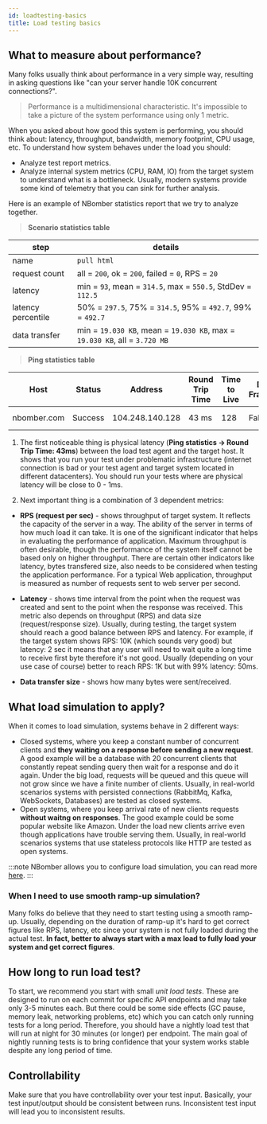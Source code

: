 ```yaml
---
id: loadtesting-basics
title: Load testing basics
---
```


## What to measure about performance?

Many folks usually think about performance in a very simple way, resulting in asking questions like "can your server handle 10K concurrent connections?".

> Performance is a multidimensional characteristic. It's impossible to take a picture of the system performance using only 1 metric.

When you asked about how good this system is performing, you should think about: latency, throughput, bandwidth, memory footprint, CPU usage, etc. To understand how system behaves under the load you should:

- Analyze test report metrics. 
- Analyze internal system metrics (CPU, RAM, IO) from the target system to understand what is a bottleneck. Usually, modern systems provide some kind of telemetry that you can sink for further analysis.

Here is an example of NBomber statistics report that we try to analyze together.

> **Scenario statistics table**

__step__|__details__
---|---
name|`pull html`
request count|all = `200`, ok = `200`, failed = `0`, RPS = `20`
latency|min = `93`, mean = `314.5`, max = `550.5`, StdDev = `112.5`
latency percentile|50% = `297.5`, 75% = `314.5`, 95% = `492.7`, 99% = `492.7`
data transfer|min = `19.030 KB`, mean = `19.030 KB`, max = `19.030 KB`, all = `3.720 MB`

> **Ping statistics table**

__Host__|__Status__|__Address__|__Round Trip Time__|__Time to Live__|__Don't Fragment__|__Buffer Size__
---|---|---|---|---|---|---
nbomber.com|Success|104.248.140.128|43 ms|128|False|32 bytes

1. The first noticeable thing is physical latency (**Ping statistics -> Round Trip Time: 43ms**) between the load test agent and the target host. It shows that you run your test under problematic infrastructure (internet connection is bad or your test agent and target system located in different datacenters). You should run your tests where are physical latency will be close to 0 - 1ms. 

2. Next important thing is a combination of 3 dependent metrics:

- **RPS (request per sec)** - shows throughput of target system. It reflects the capacity of the server in a way. The ability of the server in terms of how much load it can take. It is one of the significant indicator that helps in evaluating the performance of application. Maximum throughput is often desirable, though the performance of the system itself cannot be based only on higher throughput. There are certain other indicators like latency, bytes transfered size, also needs to be considered when testing the application performance. For a typical Web application, throughput is measured as number of requests sent to web server per second.

- **Latency** - shows time interval from the point when the request was created and sent to the point when the response was received. This metric also depends on throughput (RPS) and data size (request/response size). Usually, during testing, the target system should reach a good balance between RPS and latency. For example, if the target system shows RPS: 10K (which sounds very good) but latency: 2 sec it means that any user will need to wait quite a long time to receive first byte therefore it's not good. Usually (depending on your use case of course) better to reach RPS: 1K but with 99% latency: 50ms. 

- **Data transfer size** - shows how many bytes were sent/received.

## What load simulation to apply?

When it comes to load simulation, systems behave in 2 different ways:
- Closed systems, where you keep a constant number of concurrent clients and **they waiting on a response before sending a new request**. A good example will be a database with 20 concurrent clients that constantly repeat sending query then wait for a response and do it again. Under the big load, requests will be queued and this queue will not grow since we have a finite number of clients. Usually, in real-world scenarios systems with persisted connections (RabbitMq, Kafka, WebSockets, Databases) are tested as closed systems.
- Open systems, where you keep arrival rate of new clients requests **without waitng on responses**. The good example could be some popular website like Amazon. Under the load new clients arrive even though applications have trouble serving them. Usually, in real-world scenarios systems that use stateless protocols like HTTP are tested as open systems.

:::note
NBomber allows you to configure load simulation, you can read more [here](general-concepts#load-simulations-intro).
:::

### When I need to use smooth ramp-up simulation?

Many folks do believe that they need to start testing using a smooth ramp-up. Usually, depending on the duration of ramp-up it's hard to get correct figures like RPS, latency, etc since your system is not fully loaded during the actual test. **In fact, better to always start with a max load to fully load your system and get correct figures**.

## How long to run load test?

To start, we recommend you start with small *unit load tests*. These are designed to run on each commit for specific API endpoints and may take only 3-5 minutes each. But there could be some side effects (GC pause, memory leak, networking problems, etc) which you can catch only running tests for a long period.
Therefore, you should have a nightly load test that will run at night for 30 minutes (or longer) per endpoint. The main goal of nightly running tests is to bring confidence that your system works stable despite any long period of time.

## Controllability

Make sure that you have controllability over your test input. Basically, your test input/output should be consistent between runs. Inconsistent test input will lead you to inconsistent results.